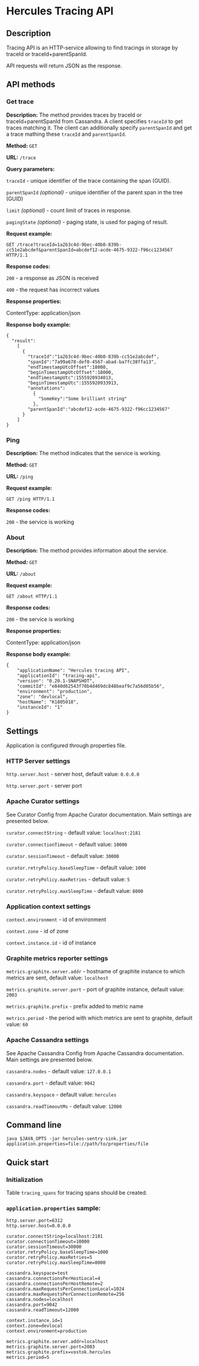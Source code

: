 # Hercules Tracing API
## Description

Tracing API is an HTTP-service allowing to find tracings in storage by traceId or traceId+parentSpanId.

API requests will return JSON as the response.

## API methods

### Get trace

**Description:** The method provides traces by traceId or traceId+parentSpanId from Cassandra.
A client specifies `traceId` to get traces matching it.
The client can additionally specify `parentSpanId` and get a trace mathing these `traceId` and `parentSpanId`.

**Method:** `GET`

**URL:** `/trace`

**Query parameters:**

`traceId` - unique identifier of the trace containing the span (GUID).

`parentSpanId` *(optional)* - unique identifier of the parent span in the tree (GUID) 

`limit` *(optional)* - count limit of traces in response.

`pagingState` *(optional)* - paging state, is used for paging of result.

**Request example:**

```Request
GET /trace?traceId=1a2b3c4d-9bec-40b0-839b-cc51e2abcdef&parentSpanId=abcdef12-acde-4675-9322-f96cc1234567 HTTP/1.1
```

**Response codes:**

`200` - a response as JSON is received

`400` - the request has incorrect values

**Response properties:**

ContentType: application/json

**Response body example:**
```response
{
  "result":
    [
      {
        "traceId":"1a2b3c4d-9bec-40b0-839b-cc51e2abcdef",
        "spanId":"7a99a678-def0-4567-abad-ba7fc38ffa13",
        "endTimestampUtcOffset":18000,
        "beginTimestampUtcOffset":18000,
        "endTimestampUtc":1555920934013,
        "beginTimestampUtc":1555920933913,
        "annotations":
          {
            "SomeKey":"Some brilliant string"
          },
        "parentSpanId":"abcdef12-acde-4675-9322-f96cc1234567"
      }
    ]
}
```

### Ping
**Description:** The method indicates that the service is working. 

**Method:** `GET`

**URL:** `/ping`

**Request example:**

```Request
GET /ping HTTP/1.1
```

**Response codes:**

`200` - the service is working

### About

**Description:** The method provides information about the service.

**Method:** `GET`

**URL:** `/about`

**Request example:**

```Request
GET /about HTTP/1.1
```

**Response codes:**

`200` - the service is working

**Response properties:**

ContentType: application/json

**Response body example:**
```response
{
    "applicationName": "Hercules tracing API",
    "applicationId": "tracing-api",
    "version": "0.20.1-SNAPSHOT",
    "commitId": "e840d62543f70b4d469dc848beaf9c7a56d05b56",
    "environment": "production",
    "zone": "devlocal",
    "hostName": "K1805018",
    "instanceId": "1"
}
```

## Settings
Application is configured through properties file.

### HTTP Server settings
`http.server.host` - server host, default value: `0.0.0.0`

`http.server.port` - server port

### Apache Curator settings
See Curator Config from Apache Curator documentation. Main settings are presented below.

`curator.connectString` - default value: `localhost:2181`

`curator.connectionTimeout` - default value: `10000`

`curator.sessionTimeout` - default value: `30000`

`curator.retryPolicy.baseSleepTime` - default value: `1000`

`curator.retryPolicy.maxRetries` - default value: `5`

`curator.retryPolicy.maxSleepTime` - default value: `8000`

### Application context settings
`context.environment` - id of environment

`context.zone` - id of zone

`context.instance.id` - id of instance

### Graphite metrics reporter settings
`metrics.graphite.server.addr` - hostname of graphite instance to which metrics are sent, default value: `localhost`

`metrics.graphite.server.port` - port of graphite instance, default value: `2003`

`metrics.graphite.prefix` - prefix added to metric name

`metrics.period` - the period with which metrics are sent to graphite, default value: `60`

### Apache Cassandra settings
See Apache Cassandra Config from Apache Cassandra documentation. Main settings are presented below.

`cassandra.nodes` - default value: `127.0.0.1`
                                                  
`cassandra.port` - default value: `9042`
                                                  
`cassandra.keyspace` - default value: `hercules`
                                                  
`cassandra.readTimeoutMs` - default value: `12000`

## Command line
`java $JAVA_OPTS -jar hercules-sentry-sink.jar application.properties=file://path/to/properties/file`

## Quick start
### Initialization

Table `tracing_spans` for tracing spans should be created.

### `application.properties` sample:
```properties
http.server.port=6312
http.server.host=0.0.0.0

curator.connectString=localhost:2181
curator.connectionTimeout=10000
curator.sessionTimeout=30000
curator.retryPolicy.baseSleepTime=1000
curator.retryPolicy.maxRetries=5
curator.retryPolicy.maxSleepTime=8000

cassandra.keyspace=test
cassandra.connectionsPerHostLocal=4
cassandra.connectionsPerHostRemote=2
cassandra.maxRequestsPerConnectionLocal=1024
cassandra.maxRequestsPerConnectionRemote=256
cassandra.nodes=localhost
cassandra.port=9042
cassandra.readTimeout=12000

context.instance.id=1
context.zone=devlocal
context.environment=production

metrics.graphite.server.addr=localhost
metrics.graphite.server.port=2003
metrics.graphite.prefix=vostok.hercules
metrics.period=5
```
